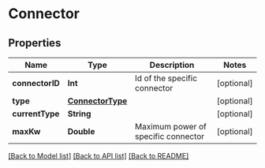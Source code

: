 # Connector

## Properties
Name | Type | Description | Notes
------------ | ------------- | ------------- | -------------
**connectorID** | **Int** | Id of the specific connector | [optional] 
**type** | [**ConnectorType**](ConnectorType.md) |  | [optional] 
**currentType** | **String** |  | [optional] 
**maxKw** | **Double** | Maximum power of specific connector | [optional] 

[[Back to Model list]](../README.md#documentation-for-models) [[Back to API list]](../README.md#documentation-for-api-endpoints) [[Back to README]](../README.md)


